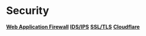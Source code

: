 # Security

**[Web Application Firewall]()**
**[IDS/IPS]()**
**[SSL/TLS]()**
**[Cloudflare]()**
**[]()**
**[]()**
